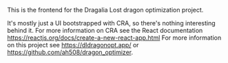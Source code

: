 This is the frontend for the Dragalia Lost dragon optimization project.

It's mostly just a UI bootstrapped with CRA, so there's nothing interesting behind it.
For more information on CRA see the React documentation https://reactjs.org/docs/create-a-new-react-app.html
For more information on this project see https://dldragonopt.app/ or https://github.com/ah508/dragon_optimizer.

